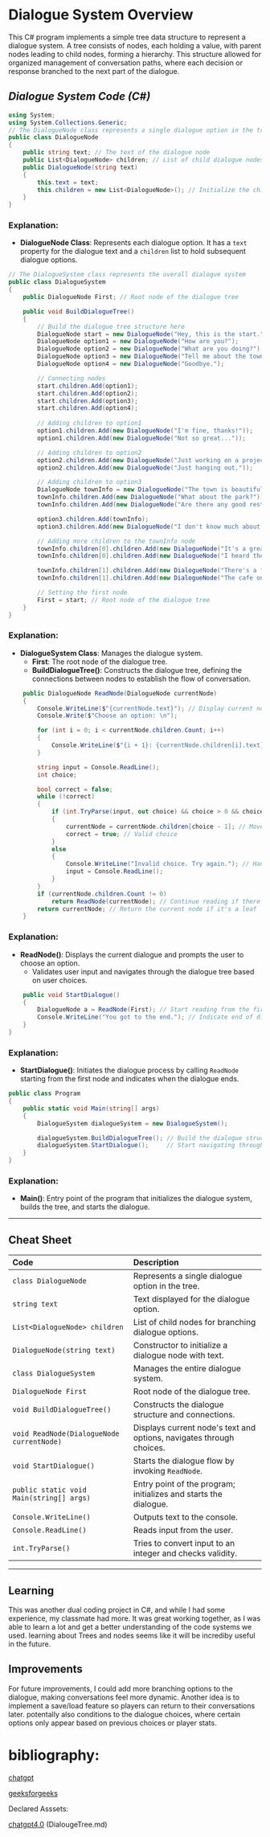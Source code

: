# Dialogue System Overview

This C# program implements a simple tree data structure to represent a dialogue system. A tree consists of nodes, each holding a value, with parent nodes leading to child nodes, forming a hierarchy. This structure allowed for organized management of conversation paths, where each decision or response branched to the next part of the dialogue.

## *Dialogue System Code (C#)*

```csharp
using System;
using System.Collections.Generic;
// The DialogueNode class represents a single dialogue option in the tree
public class DialogueNode
{
    public string text; // The text of the dialogue node
    public List<DialogueNode> children; // List of child dialogue nodes
    public DialogueNode(string text)
    {
        this.text = text;
        this.children = new List<DialogueNode>(); // Initialize the children list
    }
}
```
### Explanation:
- **DialogueNode Class**: Represents each dialogue option. It has a `text` property for the dialogue text and a `children` list to hold subsequent dialogue options.

```csharp
// The DialogueSystem class represents the overall dialogue system
public class DialogueSystem
{
    public DialogueNode First; // Root node of the dialogue tree

    public void BuildDialogueTree()
    {
        // Build the dialogue tree structure here
        DialogueNode start = new DialogueNode("Hey, this is the start.");
        DialogueNode option1 = new DialogueNode("How are you?");
        DialogueNode option2 = new DialogueNode("What are you doing?");
        DialogueNode option3 = new DialogueNode("Tell me about the town.");
        DialogueNode option4 = new DialogueNode("Goodbye.");

        // Connecting nodes
        start.children.Add(option1);
        start.children.Add(option2);
        start.children.Add(option3);
        start.children.Add(option4);
        
        // Adding children to option1
        option1.children.Add(new DialogueNode("I'm fine, thanks!"));
        option1.children.Add(new DialogueNode("Not so great..."));

        // Adding children to option2
        option2.children.Add(new DialogueNode("Just working on a project."));
        option2.children.Add(new DialogueNode("Just hanging out."));

        // Adding children to option3
        DialogueNode townInfo = new DialogueNode("The town is beautiful, with a great park and lots of shops.");
        townInfo.children.Add(new DialogueNode("What about the park?"));
        townInfo.children.Add(new DialogueNode("Are there any good restaurants?"));

        option3.children.Add(townInfo);
        option3.children.Add(new DialogueNode("I don't know much about it."));

        // Adding more children to the townInfo node
        townInfo.children[0].children.Add(new DialogueNode("It's a great place to relax and enjoy nature."));
        townInfo.children[0].children.Add(new DialogueNode("I heard there's a lake nearby."));

        townInfo.children[1].children.Add(new DialogueNode("There's a fantastic Italian place downtown."));
        townInfo.children[1].children.Add(new DialogueNode("The cafe on Main Street is very popular."));

        // Setting the first node
        First = start; // Root node of the dialogue tree
    }
}
```
### Explanation:
- **DialogueSystem Class**: Manages the dialogue system.
  - **First**: The root node of the dialogue tree.
  - **BuildDialogueTree()**: Constructs the dialogue tree, defining the connections between nodes to establish the flow of conversation.

```csharp
    public DialogueNode ReadNode(DialogueNode currentNode)
    {
        Console.WriteLine($"{currentNode.text}"); // Display current node text
        Console.Write($"Choose an option: \n");

        for (int i = 0; i < currentNode.children.Count; i++)
        {
            Console.WriteLine($"{i + 1}: {currentNode.children[i].text}"); // Display options
        }

        string input = Console.ReadLine();
        int choice;

        bool correct = false;
        while (!correct)
        {
            if (int.TryParse(input, out choice) && choice > 0 && choice <= currentNode.children.Count)
            {
                currentNode = currentNode.children[choice - 1]; // Move to the chosen child
                correct = true; // Valid choice
            }
            else
            {
                Console.WriteLine("Invalid choice. Try again."); // Handle invalid input
                input = Console.ReadLine();
            }
        }
        if (currentNode.children.Count != 0)
            return ReadNode(currentNode); // Continue reading if there are more children
        return currentNode; // Return the current node if it's a leaf
    }
```
### Explanation:
- **ReadNode()**: Displays the current dialogue and prompts the user to choose an option.
  - Validates user input and navigates through the dialogue tree based on user choices.

```csharp
    public void StartDialogue()
    {
        DialogueNode a = ReadNode(First); // Start reading from the first node
        Console.WriteLine("You got to the end."); // Indicate end of dialogue
    }
}
```
### Explanation:
- **StartDialogue()**: Initiates the dialogue process by calling `ReadNode` starting from the first node and indicates when the dialogue ends.

```csharp
public class Program
{
    public static void Main(string[] args)
    {
        DialogueSystem dialogueSystem = new DialogueSystem();

        dialogueSystem.BuildDialogueTree(); // Build the dialogue structure
        dialogueSystem.StartDialogue();     // Start navigating through the dialogue
    }
}
```
### Explanation:
- **Main()**: Entry point of the program that initializes the dialogue system, builds the tree, and starts the dialogue.
---
## Cheat Sheet
| **Code**                                         | **Description**                                                 |
|:-------------------------------------------------|:---------------------------------------------------------------|
| `class DialogueNode`                             | Represents a single dialogue option in the tree.              |
| `string text`                                   | Text displayed for the dialogue option.                       |
| `List<DialogueNode> children`                   | List of child nodes for branching dialogue options.           |
| `DialogueNode(string text)`                      | Constructor to initialize a dialogue node with text.          |
| `class DialogueSystem`                           | Manages the entire dialogue system.                           |
| `DialogueNode First`                             | Root node of the dialogue tree.                               |
| `void BuildDialogueTree()`                       | Constructs the dialogue structure and connections.            |
| `void ReadNode(DialogueNode currentNode)`       | Displays current node's text and options, navigates through choices. |
| `void StartDialogue()`                           | Starts the dialogue flow by invoking `ReadNode`.             |
| `public static void Main(string[] args)`        | Entry point of the program; initializes and starts the dialogue. |
| `Console.WriteLine()`                            | Outputs text to the console.                                  |
| `Console.ReadLine()`                            | Reads input from the user.                                   |
| `int.TryParse()`                                 | Tries to convert input to an integer and checks validity.    |

---
## Learning
This was another dual coding project in C#, and while I had some experience, my classmate had more. It was great working together, as I was able to learn a lot and get a better understanding of the code systems we used. learning about Trees and nodes seems like it will be incrediby useful in the future.

## Improvements
For future improvements, I could add more branching options to the dialogue, making conversations feel more dynamic. Another idea is to implement a save/load feature so players can return to their conversations later. potentally also conditions to the dialogue choices, where certain options only appear based on previous choices or player stats.



# bibliography:

[chatgpt](https://chatgpt.com/)

[geeksforgeeks](https://www.geeksforgeeks.org/tree-data-structure/)

Declared Asssets:

[chatgpt4.0](https://chatgpt.com/) (DialougeTree.md)
